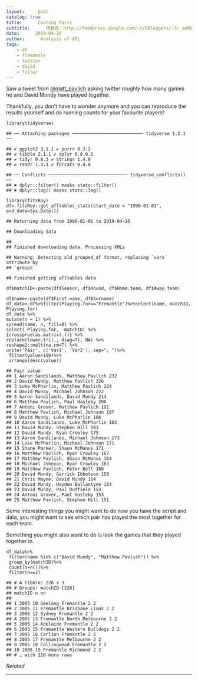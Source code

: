 ```yaml
---
layout:     post
catalog: true
title:      Couting Pairs
subtitle:      转载自：http://feedproxy.google.com/~r/RBloggers/~3/_aeN1x_Iuzc/
date:      2019-04-26
author:      Analysis of AFL
tags:
    - df
    - fremantle
    - twitter
    - david
    - filter
---
```






Saw a tweet from [@matt_pavlich](https://twitter.com/matt_pavlich) asking twitter roughly how many games he and David Mundy have played together.

Thankfully, you don’t have to wonder anymore and you can reproduce the results yourself and do running counts for your favourite players!

```
library(tidyverse)
```

```
## ── Attaching packages ─────────────────────────── tidyverse 1.2.1 ──
```

```
## ✔ ggplot2 3.1.1 ✔ purrr 0.3.2 
## ✔ tibble 2.1.1 ✔ dplyr 0.8.0.1
## ✔ tidyr 0.8.3 ✔ stringr 1.4.0 
## ✔ readr 1.3.1 ✔ forcats 0.4.0
```

```
## ── Conflicts ────────────────────────────── tidyverse_conflicts() ──
## ✖ dplyr::filter() masks stats::filter()
## ✖ dplyr::lag() masks stats::lag()
```

```
library(fitzRoy)
df<-fitzRoy::get_afltables_stats(start_date = "1990-01-01", end_date=Sys.Date())
```

```
## Returning data from 1990-01-01 to 2019-04-26
```

```
## Downloading data
```

```
## 
## Finished downloading data. Processing XMLs
```

```
## Warning: Detecting old grouped_df format, replacing `vars` attribute by
## `groups`
```

```
## Finished getting afltables data
```

```
df$matchID<-paste(df$Season, df$Round, df$Home.team, df$Away.team)

df$name<-paste(df$First.name, df$Surname)
df_data<-df%>%filter(Playing.for=="Fremantle")%>%select(name, matchID, Playing.for)
df_data %>%
mutate(n = 1) %>%
spread(name, n, fill=0) %>%
select(-Playing.for, -matchID) %>%
{crossprod(as.matrix(.))} %>%
replace(lower.tri(., diag=T), NA) %>%
reshape2::melt(na.rm=T) %>%
unite('Pair', c('Var1', 'Var2'), sep=", ")%>%
 filter(value>150)%>%
 arrange(desc(value))
```

```
## Pair value
## 1 Aaron Sandilands, Matthew Pavlich 232
## 2 David Mundy, Matthew Pavlich 226
## 3 Luke McPharlin, Matthew Pavlich 224
## 4 David Mundy, Michael Johnson 222
## 5 Aaron Sandilands, David Mundy 214
## 6 Matthew Pavlich, Paul Hasleby 200
## 7 Antoni Grover, Matthew Pavlich 191
## 8 Matthew Pavlich, Michael Johnson 187
## 9 David Mundy, Luke McPharlin 186
## 10 Aaron Sandilands, Luke McPharlin 183
## 11 David Mundy, Stephen Hill 183
## 12 David Mundy, Ryan Crowley 175
## 13 Aaron Sandilands, Michael Johnson 173
## 14 Luke McPharlin, Michael Johnson 171
## 15 Shane Parker, Shaun McManus 171
## 16 Matthew Pavlich, Ryan Crowley 167
## 17 Matthew Pavlich, Shaun McManus 164
## 18 Michael Johnson, Ryan Crowley 163
## 19 Matthew Pavlich, Peter Bell 160
## 20 David Mundy, Garrick Ibbotson 158
## 21 Chris Mayne, David Mundy 154
## 22 David Mundy, Hayden Ballantyne 154
## 23 David Mundy, Paul Duffield 153
## 24 Antoni Grover, Paul Hasleby 153
## 25 Matthew Pavlich, Stephen Hill 151
```

Some interesting things you might want to do now you have the script and data, you might want to see which pair has played the most together for each team.

Something you might also want to do is look the games that they played together in.

```
df_data%>%
 filter(name %in% c("David Mundy", "Matthew Pavlich")) %>%
 group_by(matchID)%>%
 count(n=n())%>%
 filter(n==2)
```

```
## # A tibble: 226 x 3
## # Groups: matchID [226]
## matchID n nn
## 
## 1 2005 10 Geelong Fremantle 2 2
## 2 2005 11 Fremantle Brisbane Lions 2 2
## 3 2005 12 Sydney Fremantle 2 2
## 4 2005 13 Fremantle North Melbourne 2 2
## 5 2005 14 Adelaide Fremantle 2 2
## 6 2005 15 Fremantle Western Bulldogs 2 2
## 7 2005 16 Carlton Fremantle 2 2
## 8 2005 17 Fremantle Melbourne 2 2
## 9 2005 18 Collingwood Fremantle 2 2
## 10 2005 19 Fremantle Richmond 2 2
## # … with 216 more rows
```


*Related*








---
